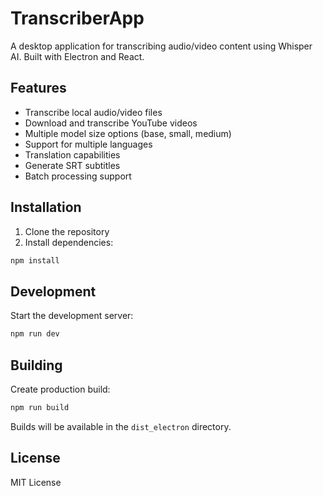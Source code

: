 # TranscriberApp

A desktop application for transcribing audio/video content using Whisper AI. Built with Electron and React.

## Features

- Transcribe local audio/video files
- Download and transcribe YouTube videos
- Multiple model size options (base, small, medium)
- Support for multiple languages
- Translation capabilities
- Generate SRT subtitles
- Batch processing support

## Installation

1. Clone the repository
2. Install dependencies:
```bash
npm install
```

## Development

Start the development server:
```bash
npm run dev
```

## Building

Create production build:
```bash
npm run build
```

Builds will be available in the `dist_electron` directory.

## License

MIT License
